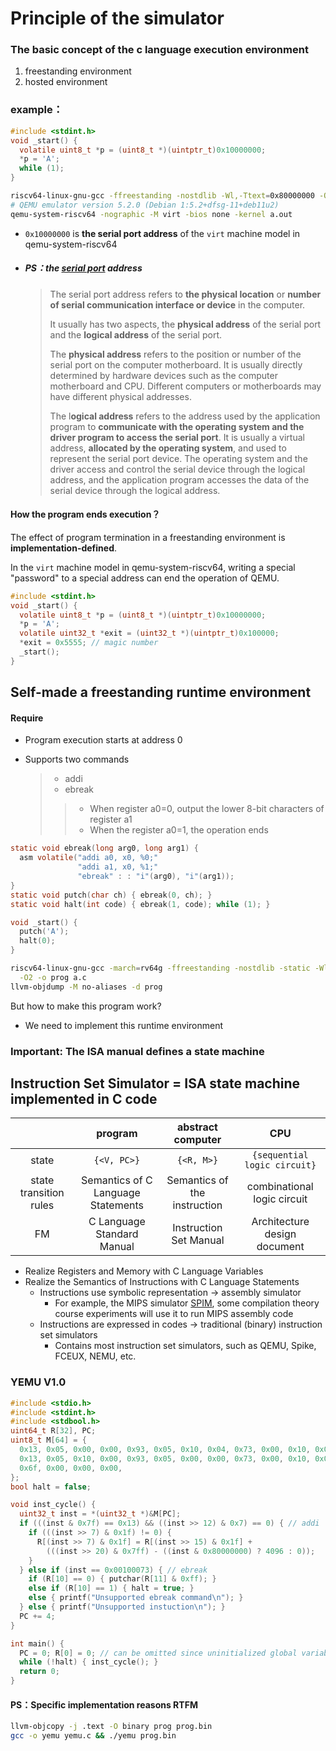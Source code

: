 # Principle of the simulator

### The basic concept of the c language execution environment

1. freestanding environment
2. hosted environment

### example：

```c
#include <stdint.h>
void _start() {
  volatile uint8_t *p = (uint8_t *)(uintptr_t)0x10000000;
  *p = 'A';
  while (1);
}
```

```bash
riscv64-linux-gnu-gcc -ffreestanding -nostdlib -Wl,-Ttext=0x80000000 -O2 a.c
# QEMU emulator version 5.2.0 (Debian 1:5.2+dfsg-11+deb11u2)
qemu-system-riscv64 -nographic -M virt -bios none -kernel a.out
```

- `0x10000000` is **the serial port address** of the `virt` machine model in qemu-system-riscv64

- ##### PS：the [serial port](https://en.wikipedia.org/wiki/Serial_port) address

  > The serial port address refers to **the physical location** or **number of serial communication interface or device** in the computer.
  >
  > It usually has two aspects, the **physical address** of the serial port and the **logical address** of the serial port.
  >
  > The **physical address** refers to the position or number of the serial port on the computer motherboard. It is usually directly determined by hardware devices such as the computer motherboard and CPU. Different computers or motherboards may have different physical addresses.
  >
  > The l**ogical address** refers to the address used by the application program to **communicate with the operating system and the driver program to access the serial port**. It is usually a virtual address, **allocated by the operating system**, and used to represent the serial port device. The operating system and the driver access and control the serial device through the logical address, and the application program accesses the data of the serial device through the logical address.



#### How the program ends execution？

The effect of program termination in a freestanding environment is **implementation-defined**.

In the `virt` machine model in qemu-system-riscv64, writing a special "password" to a special address can end the operation of QEMU.

```c
#include <stdint.h>
void _start() {
  volatile uint8_t *p = (uint8_t *)(uintptr_t)0x10000000;
  *p = 'A';
  volatile uint32_t *exit = (uint32_t *)(uintptr_t)0x100000;
  *exit = 0x5555; // magic number
  _start();
}
```

## Self-made a freestanding runtime environment

#### Require

- Program execution starts at address 0

- Supports two commands

  > - addi
  > - ebreak
  >
  > > - When register a0=0, output the lower 8-bit characters of register a1
  > > - When the register a0=1, the operation ends

```c
static void ebreak(long arg0, long arg1) {
  asm volatile("addi a0, x0, %0;"
               "addi a1, x0, %1;"
               "ebreak" : : "i"(arg0), "i"(arg1));
}
static void putch(char ch) { ebreak(0, ch); }
static void halt(int code) { ebreak(1, code); while (1); }

void _start() {
  putch('A');
  halt(0);
}
```

```bash
riscv64-linux-gnu-gcc -march=rv64g -ffreestanding -nostdlib -static -Wl,-Ttext=0 \
  -O2 -o prog a.c
llvm-objdump -M no-aliases -d prog
```

But how to make this program work?

- We need to implement this runtime environment

### Important: The ISA manual defines a state machine

## Instruction Set Simulator = ISA state machine implemented in C code

|                        |              program               |      abstract computer       |             CPU              |
| :--------------------: | :--------------------------------: | :--------------------------: | :--------------------------: |
|         state          |            `{<V, PC>}`             |          `{<R, M>}`          | `{sequential logic circuit}` |
| state transition rules | Semantics of C Language Statements | Semantics of the instruction | combinational logic circuit  |
|           FM           |     C Language Standard Manual     |    Instruction Set Manual    | Architecture design document |

- Realize Registers and Memory with C Language Variables
- Realize the Semantics of Instructions with C Language Statements
  - Instructions use symbolic representation -> assembly simulator
    - For example, the MIPS simulator [SPIM](https://spimsimulator.sourceforge.net/), some compilation theory course experiments will use it to run MIPS assembly code
  - Instructions are expressed in codes -> traditional (binary) instruction set simulators
    - Contains most instruction set simulators, such as QEMU, Spike, FCEUX, NEMU, etc.

### YEMU V1.0

```c
#include <stdio.h>
#include <stdint.h>
#include <stdbool.h>
uint64_t R[32], PC;
uint8_t M[64] = {
  0x13, 0x05, 0x00, 0x00, 0x93, 0x05, 0x10, 0x04, 0x73, 0x00, 0x10, 0x00,
  0x13, 0x05, 0x10, 0x00, 0x93, 0x05, 0x00, 0x00, 0x73, 0x00, 0x10, 0x00,
  0x6f, 0x00, 0x00, 0x00,
};
bool halt = false;

void inst_cycle() {
  uint32_t inst = *(uint32_t *)&M[PC];
  if (((inst & 0x7f) == 0x13) && ((inst >> 12) & 0x7) == 0) { // addi
    if (((inst >> 7) & 0x1f) != 0) {
      R[(inst >> 7) & 0x1f] = R[(inst >> 15) & 0x1f] +
        (((inst >> 20) & 0x7ff) - ((inst & 0x80000000) ? 4096 : 0));
    }
  } else if (inst == 0x00100073) { // ebreak
    if (R[10] == 0) { putchar(R[11] & 0xff); }
    else if (R[10] == 1) { halt = true; }
    else { printf("Unsupported ebreak command\n"); }
  } else { printf("Unsupported instuction\n"); }
  PC += 4;
}

int main() {
  PC = 0; R[0] = 0; // can be omitted since uninitialized global variables are initialized with 0
  while (!halt) { inst_cycle(); }
  return 0;
}
```

#### PS：Specific implementation reasons RTFM

```bash
llvm-objcopy -j .text -O binary prog prog.bin
gcc -o yemu yemu.c && ./yemu prog.bin
```

